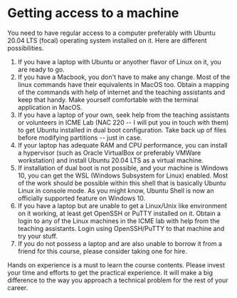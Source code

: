 # Getting access to a machine

You need to have regular access to a computer preferably with Ubuntu
20.04 LTS (focal) operating system installed on it. Here are different
possibilities.

1. If you have a laptop with Ubuntu or anyother flavor of Linux on it,
    you are ready to go.
2. If you have a Macbook, you don't have to make any change. Most of
    the linux commands have their equivalents in MacOS too. Obtain a
    mapping of the commands with help of internet and the teaching
    assistants and keep that handy. Make yourself comfortable with the
    terminal application in MacOS.
3.  If you have a laptop of your own, seek help from the teaching
    assistants or volunteers in ICME Lab (NAC 220 -- I will put you in
    touch with them) to get Ubuntu installed in dual boot configuration.
    Take back up of files before modifying partitions -- just in case.
4.  If your laptop has adequate RAM and CPU performance, you can install
    a hypervisor (such as Oracle VirtualBox or preferably VMWare
    workstation) and install Ubuntu 20.04 LTS as a virtual machine.
5.  If installation of dual boot is not possible, and your machine is
    Windows 10, you can get the WSL (Windows Subsystem for Linux)
    enabled. Most of the work should be possible within this shell that
    is basically Ubuntu Linux in console mode. As you might know, Ubuntu
    Shell is now an officially supported feature on Windows 10.
6.  If you have a laptop but are unable to get a Linux/Unix like
    environment on it working, at least get OpenSSH or PuTTY installed
    on it. Obtain a login to any of the Linux machines in the ICME lab
    with help from the teaching assistants. Login using OpenSSH/PuTTY to
    that machine and try your stuff.
7.  If you do not possess a laptop and are also unable to borrow it from
    a friend for this course, please consider taking one for hire.

Hands on experience is a must to learn the course contents. Please
invest your time and efforts to get the practical experience. It will
make a big difference to the way you approach a technical problem for
the rest of your career.
